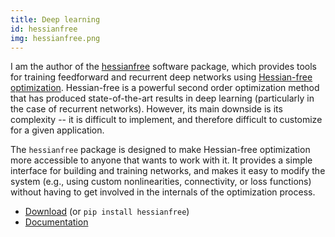 ```yaml
---
title: Deep learning 
id: hessianfree
img: hessianfree.png
---
```


I am the author of the [hessianfree](https://github.com/drasmuss/hessianfree)
software package, which provides tools for training feedforward and recurrent
deep networks using [Hessian-free optimization](http://www.cs.toronto.edu/~jmartens/docs/Deep_HessianFree.pdf).  Hessian-free
is a powerful second order optimization method that has produced state-of-the-art
results in deep learning (particularly in the case of recurrent networks).  However, 
its main downside is its complexity -- it is difficult to implement, 
and therefore difficult to customize for a given application.

The `hessianfree` package is designed to make Hessian-free optimization
more accessible to anyone that wants to work with it.  It provides a simple
interface for building and training networks, and makes it easy to modify
the system (e.g., using custom nonlinearities, connectivity, or loss 
functions) without having to get involved in the internals of the optimization 
process.

* [Download](https://github.com/drasmuss/hessianfree) (or `pip install hessianfree`)
* [Documentation](http://pythonhosted.org/hessianfree/)
